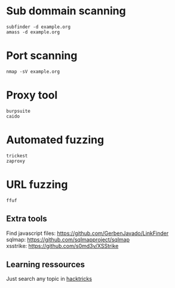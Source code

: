 # Sub dommain scanning 

```
subfinder -d example.org
amass -d example.org
```

# Port scanning

```
nmap -sV example.org
```

# Proxy tool
```
burpsuite
caido
```

# Automated fuzzing
```
trickest
zaproxy
```

# URL fuzzing

```
ffuf
```


## Extra tools

Find javascript files: https://github.com/GerbenJavado/LinkFinder<br>
sqlmap: https://github.com/sqlmapproject/sqlmap<br>
xsstrike: https://github.com/s0md3v/XSStrike<br>


## Learning ressources
Just search any topic in [hacktricks](https://www.hacktricks.wiki/)
